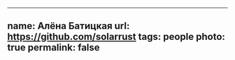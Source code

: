 ---
name: Алёна Батицкая
url: https://github.com/solarrust
tags: people
photo: true
permalink: false
 ---
